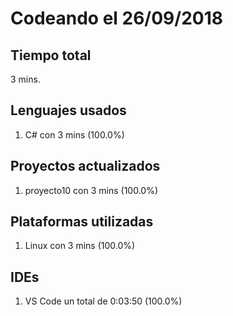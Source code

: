 # Codeando el 26/09/2018

## Tiempo total
3 mins.

## Lenguajes usados
1. C# con 3 mins (100.0%)

## Proyectos actualizados
1. proyecto10 con 3 mins (100.0%)

## Plataformas utilizadas
1. Linux con 3 mins (100.0%)

## IDEs
1. VS Code un total de 0:03:50 (100.0%)
